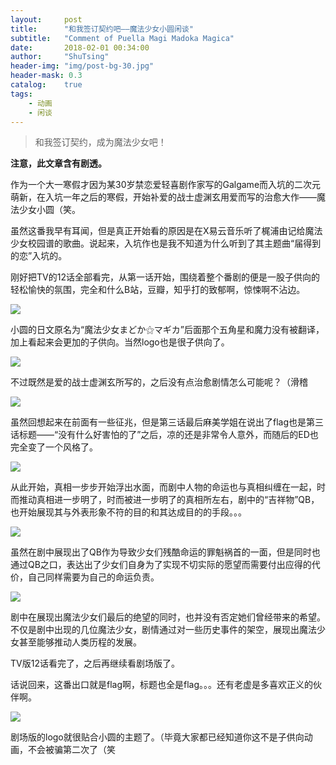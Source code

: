 ```yaml
---
layout:     post
title:      "和我签订契约吧——魔法少女小圆闲谈"
subtitle:   "Comment of Puella Magi Madoka Magica"
date:       2018-02-01 00:34:00
author:     "ShuTsing"
header-img: "img/post-bg-30.jpg"
header-mask: 0.3
catalog:    true
tags:
    - 动画
    - 闲谈
---
```


> 和我签订契约，成为魔法少女吧！

**注意，此文章含有剧透。**

作为一个大一寒假才因为某30岁禁恋爱轻喜剧作家写的Galgame而入坑的二次元萌新，在入坑一年之后的寒假，开始补爱的战士虚渊玄用爱而写的治愈大作——魔法少女小圆（笑。

虽然这番我早有耳闻，但是真正开始看的原因是在X易云音乐听了梶浦由记给魔法少女校园谱的歌曲。说起来，入坑作也是我不知道为什么听到了其主题曲“届得到的恋”入坑的。

刚好把TV的12话全部看完，从第一话开始，围绕着整个番剧的便是一股子供向的轻松愉快的氛围，完全和什么B站，豆瓣，知乎打的致郁啊，惊悚啊不沾边。

![](http://static.zybuluo.com/PaulGuan/78dbr1rywcaf67xlmcasa9oi/%E6%9C%AA%E6%A0%87%E9%A2%98-1.jpg)

小圆的日文原名为“魔法少女まどか⚝マギカ”后面那个五角星和魔力没有被翻译，加上看起来会更加的子供向。当然logo也是很子供向了。

![](http://static.zybuluo.com/PaulGuan/xi0b6vwj8xzosq1ssatz2zg2/QQ%E6%88%AA%E5%9B%BE20180213203301.png)

不过既然是爱的战士虚渊玄所写的，之后没有点治愈剧情怎么可能呢？（滑稽

![](http://static.zybuluo.com/PaulGuan/rfyngue876zsju9bsag70nkz/02007d55770a241b85241aa5b0bc33ec_hd.jpg)

虽然回想起来在前面有一些征兆，但是第三话最后麻美学姐在说出了flag也是第三话标题——“没有什么好害怕的了”之后，凉的还是非常令人意外，而随后的ED也完全变了一个风格了。

![](http://static.zybuluo.com/PaulGuan/v3xkgcx33smeypetpp8oq23f/QQ%E6%88%AA%E5%9B%BE20180213203010.png)

从此开始，真相一步步开始浮出水面，而剧中人物的命运也与真相纠缠在一起，时而推动真相进一步明了，时而被进一步明了的真相所左右，剧中的“吉祥物”QB，也开始展现其与外表形象不符的目的和其达成目的的手段。。。

![](http://static.zybuluo.com/PaulGuan/gufw0tlsxy9255843yrsjihz/6ddabcafc1b45b74745d1988d8a50b49_hd.jpg)

虽然在剧中展现出了QB作为导致少女们残酷命运的罪魁祸首的一面，但是同时也通过QB之口，表达出了少女们自身为了实现不切实际的愿望而需要付出应得的代价，自己同样需要为自己的命运负责。

![](http://static.zybuluo.com/PaulGuan/uqfgskgujnb4jxjfwkdn6le6/%E6%9C%AA%E6%A0%87%E9%A2%98-2.jpg)

剧中在展现出魔法少女们最后的绝望的同时，也并没有否定她们曾经带来的希望。不仅是剧中出现的几位魔法少女，剧情通过对一些历史事件的架空，展现出魔法少女甚至能够推动人类历程的发展。

TV版12话看完了，之后再继续看剧场版了。

话说回来，这番出口就是flag啊，标题也全是flag。。。还有老虚是多喜欢正义的伙伴啊。

![](http://static.zybuluo.com/PaulGuan/tkg9fbtkj6qorc4ck7bwtio3/logo_madoka-magica.png)

剧场版的logo就很贴合小圆的主题了。（毕竟大家都已经知道你这不是子供向动画，不会被骗第二次了（笑
